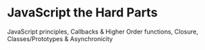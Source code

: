 # JavaScript the Hard Parts

JavaScript principles, Callbacks & Higher Order functions, Closure,
Classes/Prototypes & Asynchronicity
